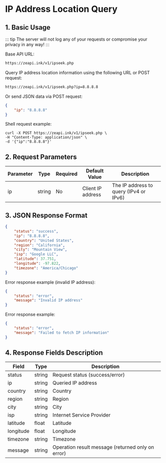 # IP Address Location Query

## 1. Basic Usage

::: tip
The server will not log any of your requests or compromise your privacy in any way!
:::

Base API URL:

```txt
https://zeapi.ink/v1/ipseek.php
```

Query IP address location information using the following URL or POST request:

```txt
https://zeapi.ink/v1/ipseek.php?ip=8.8.8.8
```

Or send JSON data via POST request:
```json
{
    "ip": "8.8.8.8"
}
```

Shell request example:
```shell
curl -X POST https://zeapi.ink/v1/ipseek.php \
-H "Content-Type: application/json" \
-d '{"ip":"8.8.8.8"}'
```

## 2. Request Parameters
| Parameter | Type   | Required | Default Value          | Description                          |
|-----------|--------|----------|------------------------|--------------------------------------|
| ip        | string | No       | Client IP address      | The IP address to query (IPv4 or IPv6) |

## 3. JSON Response Format
```json
{
    "status": "success",
    "ip": "8.8.8.8",
    "country": "United States",
    "region": "California",
    "city": "Mountain View",
    "isp": "Google LLC",
    "latitude": 37.751,
    "longitude": -97.822,
    "timezone": "America/Chicago"
}
```

Error response example (invalid IP address):
```json
{
    "status": "error",
    "message": "Invalid IP address"
}
```

Error response example:
```json
{
    "status": "error",
    "message": "Failed to fetch IP information"
}
```

## 4. Response Fields Description
| Field      | Type   | Description                              |
|------------|--------|------------------------------------------|
| status     | string | Request status (success/error)           |
| ip         | string | Queried IP address                      |
| country    | string | Country                                 |
| region     | string | Region                                  |
| city       | string | City                                    |
| isp        | string | Internet Service Provider               |
| latitude   | float  | Latitude                                |
| longitude  | float  | Longitude                               |
| timezone   | string | Timezone                                |
| message    | string | Operation result message (returned only on error) |